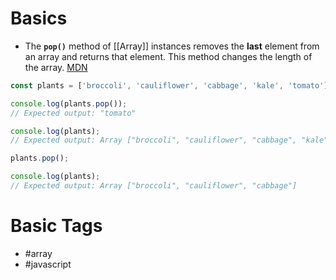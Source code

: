 # Basics
- The **`pop()`** method of [[Array]] instances removes the **last** element from an array and returns that element. This method changes the length of the array. [MDN](https://developer.mozilla.org/en-US/docs/Web/JavaScript/Reference/Global_Objects/Array/pop)
```javascript
const plants = ['broccoli', 'cauliflower', 'cabbage', 'kale', 'tomato'];

console.log(plants.pop());
// Expected output: "tomato"

console.log(plants);
// Expected output: Array ["broccoli", "cauliflower", "cabbage", "kale"]

plants.pop();

console.log(plants);
// Expected output: Array ["broccoli", "cauliflower", "cabbage"]

```
# Basic Tags
- #array 
- #javascript 